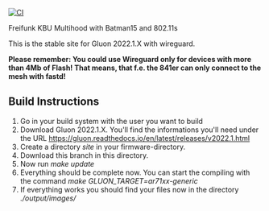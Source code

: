 [![CI](https://github.com/ff-kbu/site-ffkbu-multidomain/actions/workflows/ci.yml/badge.svg?branch=wireguard)](https://github.com/ff-kbu/site-ffkbu-multidomain/actions/workflows/ci.yml)

Freifunk KBU Multihood with Batman15 and 802.11s


This is the stable site for Gluon 2022.1.X with wireguard.

__Please remember:
You could use Wireguard only for devices with more than 4Mb of Flash! That means, that f.e. the 841er can only connect to the mesh with fastd!__


## Build Instructions

1. Go in your build system with the user you want to build
2. Download Gluon 2022.1.X. You'll find the informations you'll need under the URL https://gluon.readthedocs.io/en/latest/releases/v2022.1.html
3. Create a directory *site* in your firmware-directory.
4. Download this branch in this directory.
5. Now run *make update*
6. Everything should be complete now. You can start the compiling with the command *make GLUON_TARGET=ar71xx-generic*
7. If everything works you should find your files now in the directory *./output/images/*
